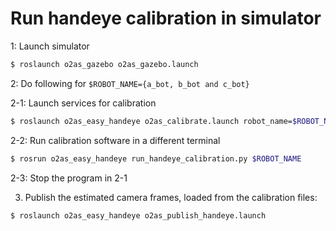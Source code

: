 # Run handeye calibration in simulator

1: Launch simulator
```bash
$ roslaunch o2as_gazebo o2as_gazebo.launch
```

2: Do following for `$ROBOT_NAME={a_bot, b_bot and c_bot}`

2-1: Launch services for calibration
```bash
$ roslaunch o2as_easy_handeye o2as_calibrate.launch robot_name=$ROBOT_NAME
```

2-2: Run calibration software in a different terminal
```bash
$ rosrun o2as_easy_handeye run_handeye_calibration.py $ROBOT_NAME
```

2-3: Stop the program in 2-1

3. Publish the estimated camera frames, loaded from the calibration files:
```bash
$ roslaunch o2as_easy_handeye o2as_publish_handeye.launch
```
